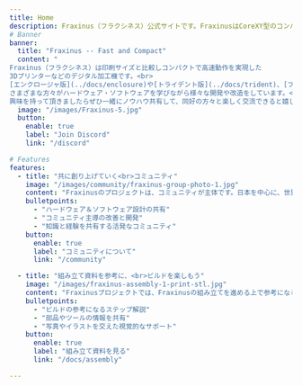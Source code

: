 ```yaml
---
title: Home
description: Fraxinus（フラクシネス）公式サイトです。FraxinusはCoreXY型のコンパクトな3Dプリンターです。
# Banner
banner:
  title: "Fraxinus -- Fast and Compact"
  content: "
Fraxinus（フラクシネス）は印刷サイズと比較しコンパクトで高速動作を実現した
3Dプリンターなどのデジタル加工機です。<br>
[エンクロージャ版](../docs/enclosure)や[トライデント版](../docs/trident)、[フライングガントリー版](../docs/flying-gantry)、[マイクロ3Dプリンタ](../docs/micro-printers)もあり、
さまざまな方々がハードウェア・ソフトウェアを学びながら様々な開発や改造をしています。<br>
興味を持って頂きましたらぜひ一緒にノウハウ共有して、同好の方々と楽しく交流できると嬉しいです！"
  image: "/images/Fraxinus-5.jpg"
  button:
    enable: true
    label: "Join Discord"
    link: "/discord"

# Features
features:
  - title: "共に創り上げていく<br>コミュニティ"
    image: "/images/community/fraxinus-group-photo-1.jpg"
    content: "Fraxinusのプロジェクトは、コミュニティが主体です。日本を中心に、世界中のエンジニア、メイカー、そして愛好家と共に、設計を共有したり、困ったことを助け合ったり、情報共有しながら加工機の理解を深めものづくりを楽しんでいます。"
    bulletpoints:
      - "ハードウェア＆ソフトウェア設計の共有"
      - "コミュニティ主導の改善と開発"
      - "知識と経験を共有する活発なコミュニティ"
    button:
      enable: true
      label: "コミュニティについて"
      link: "/community"

  - title: "組み立て資料を参考に、<br>ビルドを楽しもう"
    image: "/images/fraxinus-assembly-1-print-stl.jpg"
    content: "Fraxinusプロジェクトでは、Fraxinusの組み立てを進める上で参考になる資料を公開しています。ステップごとの解説や必要な情報の共有を通じて、参加者の方々が組み立てのプロセスを楽しめるような場所づくりを目指しています。コミュニティの仲間と共にビルドを始めてみませんか？"
    bulletpoints:
      - "ビルドの参考になるステップ解説"
      - "部品やツールの情報を共有"
      - "写真やイラストを交えた視覚的なサポート"
    button:
      enable: true
      label: "組み立て資料を見る"
      link: "/docs/assembly"

---
```

